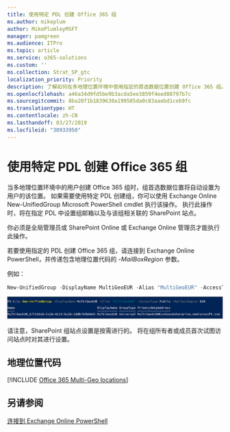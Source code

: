 ```yaml
---
title: 使用特定 PDL 创建 Office 365 组
ms.author: mikeplum
author: MikePlumleyMSFT
manager: pamgreen
ms.audience: ITPro
ms.topic: article
ms.service: o365-solutions
ms.custom: ''
ms.collection: Strat_SP_gtc
localization_priority: Priority
description: 了解如何在多地理位置环境中使用指定的首选数据位置创建 Office 365 组。
ms.openlocfilehash: a46a34d9fd5be9b3acda5ee3859f4eed08797b7c
ms.sourcegitcommit: 8ba20f1b1839630a199585da0c83aaebd1ceb9fc
ms.translationtype: HT
ms.contentlocale: zh-CN
ms.lasthandoff: 03/27/2019
ms.locfileid: "30933950"
---
```

# <a name="create-an-office-365-group-with-a-specific-pdl"></a>使用特定 PDL 创建 Office 365 组

当多地理位置环境中的用户创建 Office 365 组时，组首选数据位置将自动设置为用户的该位置。 如果需要使用特定 PDL 创建组，你可以使用 Exchange Online New-UnifiedGroup Microsoft PowerShell cmdlet 执行该操作。 执行此操作时，将在指定 PDL 中设置组邮箱以及与该组相关联的 SharePoint 站点。

你必须是全局管理员或 SharePoint Online 或 Exchange Online 管理员才能执行此操作。

若要使用指定的 PDL 创建 Office 365 组，请连接到 Exchange Online PowerShell，并传递包含地理位置代码的 *-MailBoxRegion* 参数。

例如： 

```PowerShell
New-UnifiedGroup -DisplayName MultiGeoEUR -Alias "MultiGeoEUR" -AccessType Public -MailboxRegion EUR 
```

![New-UnifiedGroup PowerShell cmdlet 及语法的屏幕截图](media/multi-geo-new-group-with-pdl-powershell.png)

请注意，SharePoint 组站点设置是按需进行的。 将在组所有者或成员首次试图访问站点时对其进行设置。

## <a name="geo-location-codes"></a>地理位置代码

[!INCLUDE [Office 365 Multi-Geo locations](includes/office-365-multi-geo-locations.md)]

## <a name="see-also"></a>另请参阅

[连接到 Exchange Online PowerShell](https://docs.microsoft.com/powershell/exchange/exchange-online/connect-to-exchange-online-powershell/connect-to-exchange-online-powershell)